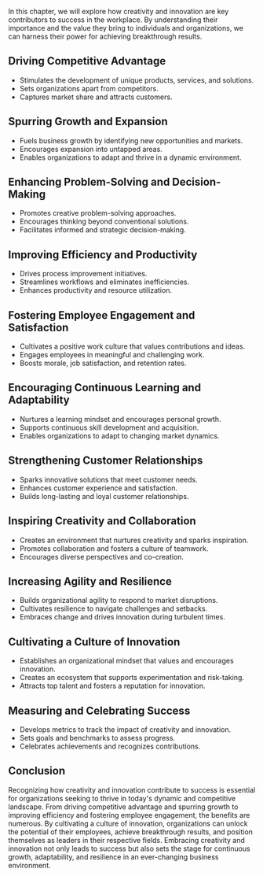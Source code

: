 
In this chapter, we will explore how creativity and innovation are key contributors to success in the workplace. By understanding their importance and the value they bring to individuals and organizations, we can harness their power for achieving breakthrough results.

Driving Competitive Advantage
-----------------------------

* Stimulates the development of unique products, services, and solutions.
* Sets organizations apart from competitors.
* Captures market share and attracts customers.

Spurring Growth and Expansion
-----------------------------

* Fuels business growth by identifying new opportunities and markets.
* Encourages expansion into untapped areas.
* Enables organizations to adapt and thrive in a dynamic environment.

Enhancing Problem-Solving and Decision-Making
---------------------------------------------

* Promotes creative problem-solving approaches.
* Encourages thinking beyond conventional solutions.
* Facilitates informed and strategic decision-making.

Improving Efficiency and Productivity
-------------------------------------

* Drives process improvement initiatives.
* Streamlines workflows and eliminates inefficiencies.
* Enhances productivity and resource utilization.

Fostering Employee Engagement and Satisfaction
----------------------------------------------

* Cultivates a positive work culture that values contributions and ideas.
* Engages employees in meaningful and challenging work.
* Boosts morale, job satisfaction, and retention rates.

Encouraging Continuous Learning and Adaptability
------------------------------------------------

* Nurtures a learning mindset and encourages personal growth.
* Supports continuous skill development and acquisition.
* Enables organizations to adapt to changing market dynamics.

Strengthening Customer Relationships
------------------------------------

* Sparks innovative solutions that meet customer needs.
* Enhances customer experience and satisfaction.
* Builds long-lasting and loyal customer relationships.

Inspiring Creativity and Collaboration
--------------------------------------

* Creates an environment that nurtures creativity and sparks inspiration.
* Promotes collaboration and fosters a culture of teamwork.
* Encourages diverse perspectives and co-creation.

Increasing Agility and Resilience
---------------------------------

* Builds organizational agility to respond to market disruptions.
* Cultivates resilience to navigate challenges and setbacks.
* Embraces change and drives innovation during turbulent times.

Cultivating a Culture of Innovation
-----------------------------------

* Establishes an organizational mindset that values and encourages innovation.
* Creates an ecosystem that supports experimentation and risk-taking.
* Attracts top talent and fosters a reputation for innovation.

Measuring and Celebrating Success
---------------------------------

* Develops metrics to track the impact of creativity and innovation.
* Sets goals and benchmarks to assess progress.
* Celebrates achievements and recognizes contributions.

Conclusion
----------

Recognizing how creativity and innovation contribute to success is essential for organizations seeking to thrive in today's dynamic and competitive landscape. From driving competitive advantage and spurring growth to improving efficiency and fostering employee engagement, the benefits are numerous. By cultivating a culture of innovation, organizations can unlock the potential of their employees, achieve breakthrough results, and position themselves as leaders in their respective fields. Embracing creativity and innovation not only leads to success but also sets the stage for continuous growth, adaptability, and resilience in an ever-changing business environment.

